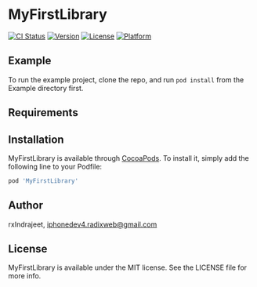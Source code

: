 # MyFirstLibrary

[![CI Status](https://img.shields.io/travis/rxIndrajeet/MyFirstLibrary.svg?style=flat)](https://travis-ci.org/rxIndrajeet/MyFirstLibrary)
[![Version](https://img.shields.io/cocoapods/v/MyFirstLibrary.svg?style=flat)](https://cocoapods.org/pods/MyFirstLibrary)
[![License](https://img.shields.io/cocoapods/l/MyFirstLibrary.svg?style=flat)](https://cocoapods.org/pods/MyFirstLibrary)
[![Platform](https://img.shields.io/cocoapods/p/MyFirstLibrary.svg?style=flat)](https://cocoapods.org/pods/MyFirstLibrary)

## Example

To run the example project, clone the repo, and run `pod install` from the Example directory first.

## Requirements

## Installation

MyFirstLibrary is available through [CocoaPods](https://cocoapods.org). To install
it, simply add the following line to your Podfile:

```ruby
pod 'MyFirstLibrary'
```

## Author

rxIndrajeet, iphonedev4.radixweb@gmail.com

## License

MyFirstLibrary is available under the MIT license. See the LICENSE file for more info.
